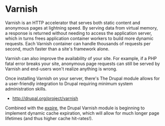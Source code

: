 # Varnish

Varnish is an HTTP accelerator that serves both static content and anonymous pages at lightning speed. By serving data from virtual memory, a response is returned without needing to access the application server, which in turns frees application container workers to build more dynamic requests. Each Varnish container can handle thousands of requests per second, much faster than a site's framework alone.

Varnish can also improve the availability of your site. For example, if a PHP fatal error breaks your site, anonymous page requests can still be served by Varnish and end-users won't realize anything is wrong.

Once installing Varnish on your server, there's The Drupal module allows for a user-friendly integration to Drupal requiring minimum system administration skills.

* http://drupal.org/project/varnish
 
Combined with the [expire](https://www.drupal.org/project/expire), the Drupal Varnish module is beginning to implement dynamic cache expiration, which will allow for much longer page lifetimes (and thus higher cache hit-rates!).